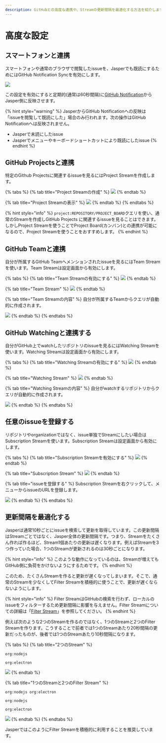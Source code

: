 ```yaml
---
description: GitHubとの高度な連携や、Streamの更新間隔を最適化する方法を紹介します。
---
```


# 高度な設定

## スマートフォンと連携 <a id="mobile"></a>

スマートフォンや通常のブラウザで閲覧したissueを、Jasperでも既読にするためにはGitHub Notification Syncを有効にします。

![](../.gitbook/assets/07_notification_sync.png)

この設定を有効にすると定期的\(通常は60秒間隔\)に[GitHub Notification](https://github.com/notifications)からJasper側に反映させます。

{% hint style="warning" %}
JasperからGitHub Notificationへの反映は「issueを閲覧して既読にした」場合のみ行われます。次の操作はGitHub Notificationへは反映されません。

* Jasperで未読にしたissue
* Jasperでメニューやキーボードショートカットにより既読にしたissue
{% endhint %}

## GitHub Projectsと連携 <a id="project"></a>

特定のGithub Projectsに関連するissueを見るにはProject Streamを作成します。

{% tabs %}
{% tab title="Project Streamの作成" %}
![](../.gitbook/assets/07_project_stream1.png)
{% endtab %}

{% tab title="Project Streamの表示" %}
![](../.gitbook/assets/07_project_stream2.png)
{% endtab %}
{% endtabs %}

{% hint style="info" %}
`project:REPOSITORY/PROJECT_BOARD`クエリを使い、通常のStreamを作成しGitHub Projects に関連するissueを見ることはできます。しかしProject Streamを使うことでProject Board\(カンバン\)との連携が可能になるので、Project Streamを使うことをおすすめします。
{% endhint %}

## GitHub Teamと連携 <a id="team"></a>

自分が所属するGitHub Teamへメンションされたissueを見るにはTeam Streamを使います。Team Streamは設定画面から有効にします。

{% tabs %}
{% tab title="Team Streamの有効にする" %}
![](../.gitbook/assets/07_team_stream1.png)
{% endtab %}

{% tab title="Team Stream" %}
![](../.gitbook/assets/07_team_stream3.png)
{% endtab %}

{% tab title="Team Streamの内容" %}
自分が所属するTeamからクエリが自動的に作成されます。

![](../.gitbook/assets/07_team_stream2%20%281%29.png)
{% endtab %}
{% endtabs %}

## GitHub Watchingと連携する <a id="watching"></a>

自分がGitHub上でwatchしたリポジトリのissueを見るにはWatching Streamを使います。Watching Streamは設定画面から有効にします。

{% tabs %}
{% tab title="Watching Streamの有効にする" %}
![](../.gitbook/assets/07_watchiing_stream1.png)
{% endtab %}

{% tab title="Watching Stream" %}
![](../.gitbook/assets/07_watching_stream2.png)
{% endtab %}

{% tab title="Watching Streamの内容" %}
自分がwatchするリポジトリからクエリが自動的に作成されます。

![](../.gitbook/assets/07_watching_stream3.png)
{% endtab %}
{% endtabs %}

## 任意のissueを登録する <a id="subscription"></a>

リポジトリやorganizationではなく、issue単独でStreamにしたい場合はSubscription Streamを使います。Subscription Streamは設定画面から有効にします。

{% tabs %}
{% tab title="Subscription Streamを有効にする" %}
![](../.gitbook/assets/07_subscription_stream1.png)
{% endtab %}

{% tab title="Subscription Stream" %}
![](../.gitbook/assets/07_subscription_stream2.png)
{% endtab %}

{% tab title="issueを登録する" %}
Subscription Streamを右クリックして、メニューからissueのURLを登録します。

![](../.gitbook/assets/07_subscription_stream3.png)
{% endtab %}
{% endtabs %}

## 更新間隔を最適化する <a id="optimize"></a>

Jasperは通常10秒ごとにissueを検索して更新を取得しています。この更新間隔はStreamごとではなく、Jasper全体の更新間隔です。つまり、Streamをたくさん作れば作るほど、Stream1個あたりの更新は遅くなります。例えばStreamを3つ作っていた場合、1つのStreamが更新されるのは30秒ごとになります。

{% hint style="info" %}
このような動作になっているのは、Streamが増えてもGitHub側に負荷をかけないようにするためです。
{% endhint %}

このため、たくさんStreamを作ると更新が遅くなってしまいます。そこで、通常のStreamを少なくしてFilter Streamを積極的に使うことで、更新が遅くならないようにします。

{% hint style="info" %}
Filter StreamはGitHubの検索を行わず、ローカルのissueをフィルターするため更新間隔に影響を与えません。Filter Streamについての詳細は「[Filter Stream](../reference/filter-stream.md)」を参照してください。
{% endhint %}

例えば次のような2つのStreamを作るのではなく、1つのStreamと2つのFilter Streamを作ります。こうすることで前者では1つのStreamあたり20秒間隔の更新だったものが、後者では1つのStreamあたり10秒間隔になります。

{% tabs %}
{% tab title="2つのStream" %}
```text
org:nodejs
```

```text
org:electron
```

![](../.gitbook/assets/07_optimize_interval1.png)
{% endtab %}

{% tab title="1つのStreamと2つのFilter Stream" %}
```text
org:nodejs org:electron
```

```text
org:nodejs
```

```text
org:electron
```

![](../.gitbook/assets/07_optimize_interval2.png)
{% endtab %}
{% endtabs %}

JasperではこのようにFilter Streamを積極的に利用することを推奨しています。

